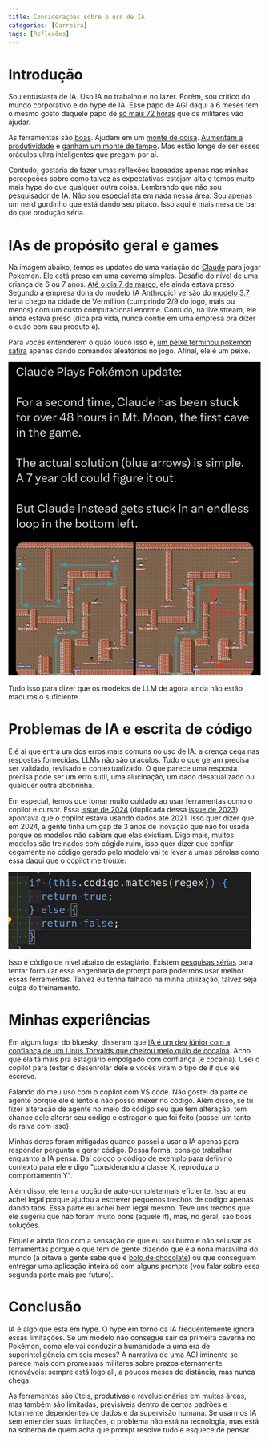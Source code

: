 ```yaml
---
title: Considerações sobre o uso de IA
categories: [Carreira]
tags: [Reflexões]
---
```


# Introdução
Sou entusiasta de IA. Uso IA no trabalho e no lazer. Porém, sou crítico do mundo corporativo e do hype de IA.
Esse papo de AGI daqui a 6 meses tem o mesmo gosto daquele papo de [só mais 72 horas](https://especiais.g1.globo.com/politica/2023/so-mais-72-horas-acampamento-bolsonaristas-radicais/) que os militares vão ajudar.

As ferramentas são [boas](https://www.ipea.gov.br/cts/pt/central-de-conteudo/noticias/noticias/464-ia-ajuda-medicos-a-detectar-mais-casos-de-cancer-de-mama). Ajudam em um [monte de coisa](https://www.ipea.gov.br/cts/pt/central-de-conteudo/noticias/noticias/349-ferramenta-de-inteligencia-artificial-aprimora-vacina-de-mrna-contra-a-covid-19). [Aumentam a produtividade](https://www.researchgate.net/profile/Prashant-Ahlawat-2/publication/349284327_The_Prospect_of_Artificial_Intelligence_AI_in_Precision_Agriculture_for_Farming_Systems_Productivity_in_Sub-Tropical_India_A_Review/links/606d77294585159de501477c/The-Prospect-of-Artificial-Intelligence-AI-in-Precision-Agriculture-for-Farming-Systems-Productivity-in-Sub-Tropical-India-A-Review.pdf) e [ganham um monte de tempo](https://www.mdpi.com/2071-1050/15/11/8934). Mas estão longe de ser esses oráculos ultra inteligentes que pregam por aí.

Contudo, gostaria de fazer umas reflexões baseadas apenas nas minhas percepções sobre como talvez as expectativas estejam alta e temos muito mais hype do que qualquer outra coisa. Lembrando que não sou pesquisador de IA. Não sou especialista em nada nessa área. Sou apenas um nerd gordinho que está dando seu pitaco. Isso aqui é mais mesa de bar do que produção séria.

# IAs de propósito geral e games

Na imagem abaixo, temos os updates de uma variação do [Claude](https://claude.ai/) para jogar Pokemon. Ele está preso em uma caverna simples. Desafio do nível de uma criança de 6 ou 7 anos. [Até o dia 7 de março](https://www.lesswrong.com/posts/HyD3khBjnBhvsp8Gb/so-how-well-is-claude-playing-pokemon), ele ainda estava preso. Segundo a empresa dona do modelo (A Anthropic) versão do [modelo 3.7](https://www.anthropic.com/research/visible-extended-thinking) teria chego na cidade de Vermillion (cumprindo 2/9 do jogo, mais ou menos) com um custo computacional enorme. Contudo, na live stream, ele ainda estava preso (dica pra vida, nunca confie em uma empresa pra dizer o quão bom seu produto é). 

Para vocês entenderem o quão louco isso é, [um peixe terminou pokémon safira](https://www.polygon.com/2020/11/9/21556590/fish-pokemon-sapphire-stream-twitch) apenas dando comandos aleatórios no jogo. Afinal, ele é um peixe.

![Alt claude jogando pokémon](/images/claude_pokemon.jpeg)

Tudo isso para dizer que os modelos de LLM de agora ainda não estão maduros o suficiente.

# Problemas de IA e escrita de código

E é aí que entra um dos erros mais comuns no uso de IA: a crença cega nas respostas fornecidas. LLMs não são oráculos. Tudo o que geram precisa ser validado, revisado e contextualizado. O que parece uma resposta precisa pode ser um erro sutil, uma alucinação, um dado desatualizado ou qualquer outra abobrinha.

Em especial, temos que tomar muito cuidado ao usar ferramentas como o copilot e cursor. Essa [issue de 2024](https://github.com/microsoft/vscode-copilot-release/issues/847) (duplicada dessa [issue de 2023](https://github.com/microsoft/vscode-copilot-release/issues/560)) apontava que o copilot estava usando dados até 2021. Isso quer dizer que, em 2024, a gente tinha um gap de 3 anos de inovação que não foi usada porque os modelos não sabiam que elas existiam. Digo mais, muitos modelos são treinados com cógido ruim, isso quer dizer que confiar cegamente no código gerado pelo modelo vai te levar a umas pérolas como essa daqui que o copilot me trouxe:

![Alt copilot escrevendo código ruim](/images/copilot_escrevendo_codigo_ruim.jpg)

Isso é código de nível abaixo de estagiário. Existem [pesquisas sérias](https://arxiv.org/abs/2307.12488) para tentar formular essa engenharia de prompt para podermos usar melhor essas ferramentas. Talvez eu tenha falhado na minha utilização, talvez seja culpa do treinamento.

# Minhas experiências
Em algum lugar do bluesky, disseram que [IA é um dev júnior com a confiança de um Linus Torvalds que cheirou meio quilo de cocaína](https://bsky.app/profile/cefzanella.bsky.social/post/3lmi3qk2ww22a). Acho que ela tá mais pra estagiário empolgado com confiança (e cocaína). Usei o copilot para testar o desenrolar dele e vocês viram o tipo de if que ele escreve.

Falando do meu uso com o copilot com VS code. Não gostei da parte de agente porque ele é lento e não posso mexer no código. Além disso, se tu fizer alteração de agente no meio do código seu que tem alteração, tem chance dele alterar seu código e estragar o que foi feito (passei um tanto de raiva com isso).

Minhas dores foram mitigadas quando passei a usar a IA apenas para responder pergunta e gerar código. Dessa forma, consigo trabalhar enquanto a IA pensa. Daí coloco o código de exemplo para definir o contexto para ele e digo "considerando a classe X, reproduza o comportamento Y".

Além disso, ele tem a opção de auto-complete mais eficiente. Isso aí eu achei legal porque ajudou a escrever pequenos trechos de código apenas dando tabs. Essa parte eu achei bem legal mesmo. Teve uns trechos que ele sugeriu que não foram muito bons (aquele if), mas, no geral, são boas soluções.

Fiquei e ainda fico com a sensação de que eu sou burro e não sei usar as ferramentas porque o que tem de gente dizendo que é a nona maravilha do mundo (a oitava a gente sabe que é [bolo de chocolate](/posts/Quarkus_jpa_panache/)) ou que conseguem entregar uma aplicação inteira só com alguns prompts (vou falar sobre essa segunda parte mais pro futuro).

# Conclusão

IA é algo que está em hype. O hype em torno da IA frequentemente ignora essas limitações. Se um modelo não consegue sair da primeira caverna no Pokémon, como ele vai conduzir a humanidade a uma era de superinteligência em seis meses? A narrativa de uma AGI iminente se parece mais com promessas militares sobre prazos eternamente renováveis: sempre está logo ali, a poucos meses de distância, mas nunca chega.

As ferramentas são úteis, produtivas e revolucionárias em muitas áreas, mas também são limitadas, previsíveis dentro de certos padrões e totalmente dependentes de dados e da supervisão humana. Se usarmos IA sem entender suas limitações, o problema não está na tecnologia, mas está na soberba de quem acha que prompt resolve tudo e esquece de pensar.

